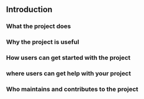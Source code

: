 ## Introduction

### What the project does

### Why the project is useful

### How users can get started with the project

### where users can get help with your project

### Who maintains and contributes to the project